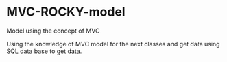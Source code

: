 # MVC-ROCKY-model
Model using the concept of MVC

Using the knowledge of MVC model for the next classes and get data using SQL data base to get data.
 <img src = "">
